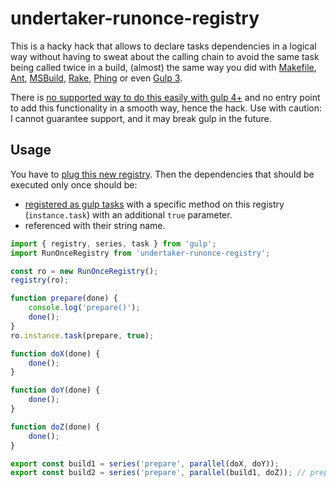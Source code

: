 # undertaker-runonce-registry

This is a hacky hack that allows to declare tasks dependencies in a logical way without having to sweat about
the calling chain to avoid the same task being called twice in a build, (almost) the same way you did with
[Makefile](https://www.gnu.org/software/make/manual/make.html), [Ant](https://ant.apache.org/),
[MSBuild](https://docs.microsoft.com/en-us/visualstudio/msbuild/msbuild), [Rake](https://ruby.github.io/rake/),
[Phing](https://www.phing.info/) or even [Gulp 3](https://github.com/gulpjs/gulp/issues/1392).

There is [no supported way to do this easily with gulp 4+](https://github.com/orgs/gulpjs/discussions/2566) and
no entry point to add this functionality in a smooth way, hence the hack. Use with caution: I cannot guarantee support,
and it may break gulp in the future.

## Usage

You have to [plug this new registry](https://gulpjs.com/docs/en/api/registry). Then the dependencies that should be executed only once should be:
 * [registered as gulp tasks](https://gulpjs.com/docs/en/api/task) with a specific method on this registry (`instance.task`) with an additional `true` parameter.
 * referenced with their string name.

```js
import { registry, series, task } from 'gulp';
import RunOnceRegistry from 'undertaker-runonce-registry';

const ro = new RunOnceRegistry();
registry(ro);

function prepare(done) {
    console.log('prepare()');
    done();
}
ro.instance.task(prepare, true);

function doX(done) {
    done();
}

function doY(done) {
    done();
}

function doZ(done) {
    done();
}

export const build1 = series('prepare', parallel(doX, doY));
export const build2 = series('prepare', parallel(build1, doZ)); // prepare should be only executed once
```
